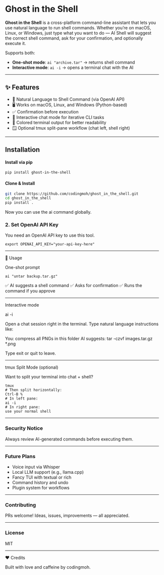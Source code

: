 # Ghost in the Shell

**Ghost in the Shell** is a cross-platform command-line assistant that lets you use natural language to run shell commands. Whether you’re on macOS, Linux, or Windows, just type what you want to do — AI Shell will suggest the correct shell command, ask for your confirmation, and optionally execute it.

Supports both:
- **One-shot mode**: `ai "archive.tar"` → returns shell command
- **Interactive mode**: `ai -i` → opens a terminal chat with the AI

---

## ✨ Features

- 🧠 Natural Language to Shell Command (via OpenAI API)
- 🖥️ Works on macOS, Linux, and Windows (Python-based)
- ✅ Confirmation before execution
- 💬 Interactive chat mode for iterative CLI tasks
- 🎨 Colored terminal output for better readability
- 🪟 Optional tmux split-pane workflow (chat left, shell right)

---

## Installation



#### Install via pip

```
pip install ghost-in-the-shell
```

#### Clone & Install

```bash
git clone https://github.com/codingmoh/ghost_in_the_shell.git
cd ghost_in_the_shell
pip install .
```

Now you can use the ai command globally.

### 2. Set OpenAI API Key

You need an OpenAI API key to use this tool.

```
export OPENAI_API_KEY="your-api-key-here"
```
---

🚀 Usage

One-shot prompt

```
ai "untar backup.tar.gz"
```

✅ AI suggests a shell command
✅ Asks for confirmation
✅ Runs the command if you approve

---

Interactive mode

ai -i

Open a chat session right in the terminal. Type natural language instructions like:

You: compress all PNGs in this folder
AI suggests: tar -czvf images.tar.gz *.png


Type exit or quit to leave.

---

tmux Split Mode (optional)

Want to split your terminal into chat + shell?

```
tmux
# Then split horizontally:
Ctrl-B %
# In left pane:
ai -i
# In right pane:
use your normal shell
```
---

### Security Notice

Always review AI-generated commands before executing them.

---

### Future Plans
   * Voice input via Whisper
   * Local LLM support (e.g., llama.cpp)
   * Fancy TUI with textual or rich
   * Command history and undo
   * Plugin system for workflows

---

### Contributing

PRs welcome! Ideas, issues, improvements — all appreciated.

---

### License

MIT

---
❤️ Credits

Built with love and caffeine by codingmoh.

